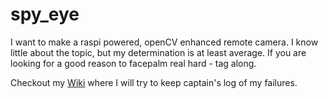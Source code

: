 # spy_eye
I want to make a raspi powered, openCV enhanced remote camera.
I know little about the topic, but my determination is at least average.
If you are looking for a good reason to facepalm real hard - tag along. 

Checkout my [Wiki](https://github.com/MikeRodziewicz/spy_eye/wiki) where I will try to keep captain's log of my failures. 

